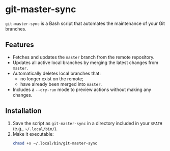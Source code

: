 # git-master-sync

`git-master-sync` is a Bash script that automates the maintenance of your Git branches.

## Features

- Fetches and updates the `master` branch from the remote repository.
- Updates all active local branches by merging the latest changes from `master`.
- Automatically deletes local branches that:
  - no longer exist on the remote;
  - have already been merged into `master`.
- Includes a `--dry-run` mode to preview actions without making any changes.

## Installation

1. Save the script as `git-master-sync` in a directory included in your `$PATH` (e.g., `~/.local/bin/`).
2. Make it executable:
   ```bash
   chmod +x ~/.local/bin/git-master-sync
